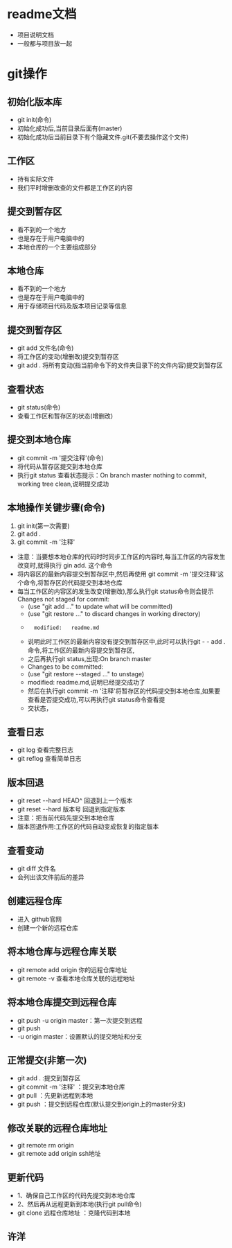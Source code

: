 # readme文档
- 项目说明文档
- 一般都与项目放一起

# git操作


## 初始化版本库
- git init(命令)
- 初始化成功后,当前目录后面有(master)
- 初始化成功后当前目录下有个隐藏文件.git(不要去操作这个文件)

## 工作区
- 持有实际文件
- 我们平时增删改查的文件都是工作区的内容

## 提交到暂存区
- 看不到的一个地方
- 也是存在于用户电脑中的
- 本地仓库的一个主要组成部分

## 本地仓库
- 看不到的一个地方
- 也是存在于用户电脑中的
- 用于存储项目代码及版本项目记录等信息

## 提交到暂存区
- git add 文件名(命令)
- 将工作区的变动(增删改)提交到暂存区
- git add .  将所有变动(指当前命令下的文件夹目录下的文件内容)提交到暂存区

## 查看状态
- git status(命令)
- 查看工作区和暂存区的状态(增删改)

## 提交到本地仓库
- git commit -m '提交注释'(命令)
- 将代码从暂存区提交到本地仓库
- 执行git status 查看状态提示：On branch master nothing to commit, working tree clean,说明提交成功


## 本地操作关键步骤(命令)
1. git init(第一次需要)
2. git add .
3. git commit -m '注释'
- 注意：当要想本地仓库的代码时时同步工作区的内容时,每当工作区的内容发生改变时,就得执行 gin add. 这个命令
- 将内容区的最新内容提交到暂存区中,然后再使用  git commit -m '提交注释'这个命令,将暂存区的代码提交到本地仓库
- 每当工作区的内容区的发生改变(增删改),那么执行git status命令则会提示Changes not staged for commit:
    - (use "git add <file>..." to update what will be committed)
    -  (use "git restore <file>..." to discard changes in working directory)
    -       modified:   readme.md
    - 说明此时工作区的最新内容没有提交到暂存区中,此时可以执行git - - add . 命令,将工作区的最新内容提交到暂存区,
    - 之后再执行git status,出现:On branch master
    - Changes to be committed:
    - (use "git restore --staged <file>..." to unstage)
    - modified:   readme.md,说明已经提交成功了
    - 然后在执行git commit -m '注释'将暂存区的代码提交到本地仓库,如果要查看是否提交成功,可以再执行git status命令查看提
    - 交状态，

## 查看日志
- git log 查看完整日志
- git reflog 查看简单日志

## 版本回退
- git reset --hard HEAD^ 回退到上一个版本
- git reset --hard 版本号 回退到指定版本
- 注意：把当前代码先提交到本地仓库
- 版本回退作用:工作区的代码自动变成恢复的指定版本
    

## 查看变动
- git diff 文件名
- 会列出该文件前后的差异

## 创建远程仓库
- 进入 github官网
- 创建一个新的远程仓库

## 将本地仓库与远程仓库关联
- git remote add origin 你的远程仓库地址
- git remote -v 查看本地仓库关联的远程地址

## 将本地仓库提交到远程仓库
- git push -u origin master：第一次提交到远程
- git push
-  -u origin master：设置默认的提交地址和分支
## 正常提交(非第一次)
- git add . :提交到暂存区
- git commit -m '注释' ：提交到本地仓库
- git pull ：先更新远程到本地
- git push ：提交到远程仓库(默认提交到origin上的master分支)

## 修改关联的远程仓库地址
- git remote rm origin
- git remote add origin ssh地址

## 更新代码
- 1、确保自己工作区的代码先提交到本地仓库
- 2、然后再从远程更新到本地(执行git pull命令)
- git clone 远程仓库地址 ：克隆代码到本地
## 许洋
